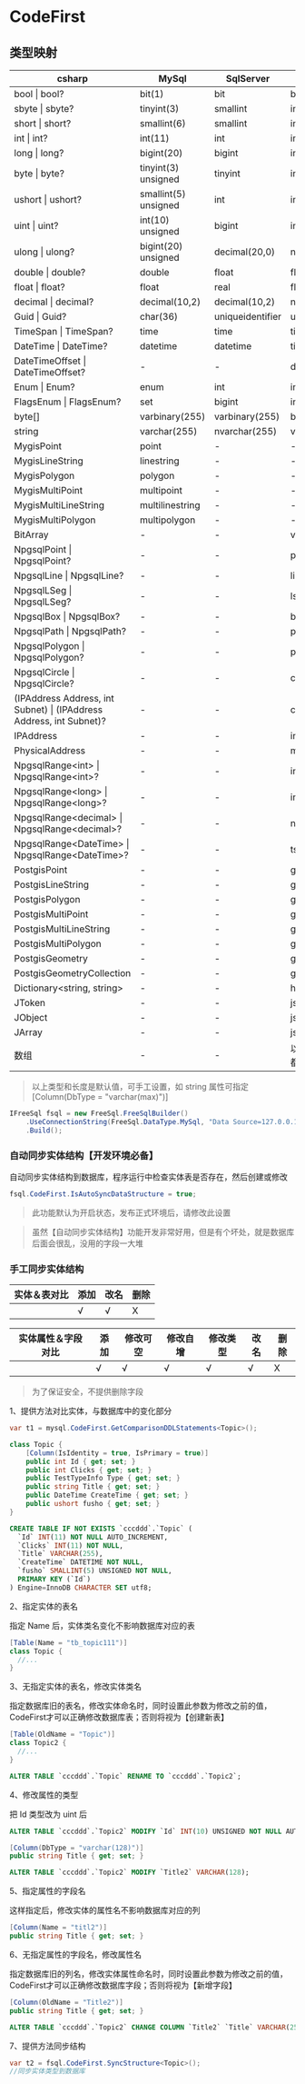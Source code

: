 # CodeFirst

## 类型映射

| csharp | MySql | SqlServer | PostgreSQL |
| - | - | - | - |
| bool \| bool? | bit(1) | bit | bool |
| sbyte \| sbyte? | tinyint(3) | smallint | int2 |
| short \| short? | smallint(6) | smallint | int2 |
| int \| int? | int(11) | int | int4 |
| long \| long? | bigint(20) | bigint | int8 |
| byte \| byte? | tinyint(3) unsigned | tinyint | int2 |
| ushort \| ushort? | smallint(5) unsigned | int | int4 |
| uint \| uint? | int(10) unsigned | bigint | int8 |
| ulong \| ulong? | bigint(20) unsigned | decimal(20,0) | numeric(20,0) |
| double \| double? | double | float | float8 |
| float \| float? | float | real | float4 |
| decimal \| decimal? | decimal(10,2) | decimal(10,2) | numeric(10,2) |
| Guid \| Guid? | char(36) | uniqueidentifier | uuid |
| TimeSpan \| TimeSpan? | time | time | time |
| DateTime \| DateTime? | datetime | datetime | timestamp |
| DateTimeOffset \| DateTimeOffset? | - | - | datetimeoffset |
| Enum \| Enum? | enum | int | int4 |
| FlagsEnum \| FlagsEnum? | set | bigint | int8 |
| byte[] | varbinary(255) | varbinary(255) | bytea |
| string | varchar(255) | nvarchar(255) | varchar(255) |
| MygisPoint | point | - | - |
| MygisLineString | linestring | - | - |
| MygisPolygon | polygon | - | - |
| MygisMultiPoint | multipoint | - | - |
| MygisMultiLineString | multilinestring | - | - |
| MygisMultiPolygon | multipolygon | - | - |
| BitArray | - | - | varbit(64) |
| NpgsqlPoint \| NpgsqlPoint? | - | - | point |
| NpgsqlLine \| NpgsqlLine? | - | - | line |
| NpgsqlLSeg \| NpgsqlLSeg? | - | - | lseg |
| NpgsqlBox \| NpgsqlBox? | - | - | box |
| NpgsqlPath \| NpgsqlPath? | - | - | path |
| NpgsqlPolygon \| NpgsqlPolygon? | - | - | polygon |
| NpgsqlCircle \| NpgsqlCircle? | - | - | circle |
| (IPAddress Address, int Subnet) \| (IPAddress Address, int Subnet)? | - | - | cidr |
| IPAddress | - | - | inet |
| PhysicalAddress | - | - | macaddr |
| NpgsqlRange\<int\> \| NpgsqlRange\<int\>? | - | - | int4range |
| NpgsqlRange\<long\> \| NpgsqlRange\<long\>? | - | - | int8range |
| NpgsqlRange\<decimal\> \| NpgsqlRange\<decimal\>? | - | - | numrange |
| NpgsqlRange\<DateTime\> \| NpgsqlRange\<DateTime\>? | - | - | tsrange |
| PostgisPoint | - | - | geometry |
| PostgisLineString | - | - | geometry |
| PostgisPolygon | - | - | geometry |
| PostgisMultiPoint | - | - | geometry |
| PostgisMultiLineString | - | - | geometry |
| PostgisMultiPolygon | - | - | geometry |
| PostgisGeometry | - | - | geometry |
| PostgisGeometryCollection | - | - | geometry |
| Dictionary<string, string> | - | - | hstore |
| JToken | - | - | jsonb |
| JObject | - | - | jsonb |
| JArray | - | - | jsonb |
| 数组 | - | - | 以上所有类型都支持 |

> 以上类型和长度是默认值，可手工设置，如 string 属性可指定 [Column(DbType = "varchar(max)")]

```csharp
IFreeSql fsql = new FreeSql.FreeSqlBuilder()
    .UseConnectionString(FreeSql.DataType.MySql, "Data Source=127.0.0.1;Port=3306;User ID=root;Password=root;Initial Catalog=cccddd;Charset=utf8;SslMode=none;Max pool size=10")
    .Build();
```

### 自动同步实体结构【开发环境必备】

自动同步实体结构到数据库，程序运行中检查实体表是否存在，然后创建或修改

```csharp
fsql.CodeFirst.IsAutoSyncDataStructure = true;
```

> 此功能默认为开启状态，发布正式环境后，请修改此设置

> 虽然【自动同步实体结构】功能开发非常好用，但是有个坏处，就是数据库后面会很乱，没用的字段一大堆

### 手工同步实体结构

| 实体＆表对比 | 添加 | 改名 | 删除 |
| - | - | - | - |
|  | √ | √ | X |

| 实体属性＆字段对比 | 添加 | 修改可空 | 修改自增 | 修改类型 | 改名 | 删除 |
| - | - | - | - | - | - | - |
|  | √ | √ | √ | √ | √ | X |

> 为了保证安全，不提供删除字段


1、提供方法对比实体，与数据库中的变化部分

```csharp
var t1 = mysql.CodeFirst.GetComparisonDDLStatements<Topic>();

class Topic {
	[Column(IsIdentity = true, IsPrimary = true)]
	public int Id { get; set; }
	public int Clicks { get; set; }
	public TestTypeInfo Type { get; set; }
	public string Title { get; set; }
	public DateTime CreateTime { get; set; }
	public ushort fusho { get; set; }
}
```
```sql
CREATE TABLE IF NOT EXISTS `cccddd`.`Topic` ( 
  `Id` INT(11) NOT NULL AUTO_INCREMENT, 
  `Clicks` INT(11) NOT NULL, 
  `Title` VARCHAR(255), 
  `CreateTime` DATETIME NOT NULL, 
  `fusho` SMALLINT(5) UNSIGNED NOT NULL, 
  PRIMARY KEY (`Id`)
) Engine=InnoDB CHARACTER SET utf8;
```

2、指定实体的表名

指定 Name 后，实体类名变化不影响数据库对应的表
```csharp
[Table(Name = "tb_topic111")]
class Topic {
  //...
}
```

3、无指定实体的表名，修改实体类名

指定数据库旧的表名，修改实体命名时，同时设置此参数为修改之前的值，CodeFirst才可以正确修改数据库表；否则将视为【创建新表】

```csharp
[Table(OldName = "Topic")]
class Topic2 {
  //...
}
```
```sql
ALTER TABLE `cccddd`.`Topic` RENAME TO `cccddd`.`Topic2`;
```

4、修改属性的类型

把 Id 类型改为 uint 后
```sql
ALTER TABLE `cccddd`.`Topic2` MODIFY `Id` INT(10) UNSIGNED NOT NULL AUTO_INCREMENT;
```
```csharp
[Column(DbType = "varchar(128)")]
public string Title { get; set; }
```
```sql
ALTER TABLE `cccddd`.`Topic2` MODIFY `Title2` VARCHAR(128);
```

5、指定属性的字段名

这样指定后，修改实体的属性名不影响数据库对应的列
```csharp
[Column(Name = "titl2")]
public string Title { get; set; }
```

6、无指定属性的字段名，修改属性名

指定数据库旧的列名，修改实体属性命名时，同时设置此参数为修改之前的值，CodeFirst才可以正确修改数据库字段；否则将视为【新增字段】

```csharp
[Column(OldName = "Title2")]
public string Title { get; set; }
```
```sql
ALTER TABLE `cccddd`.`Topic2` CHANGE COLUMN `Title2` `Title` VARCHAR(255);
```

7、提供方法同步结构

```csharp
var t2 = fsql.CodeFirst.SyncStructure<Topic>();
//同步实体类型到数据库
```
